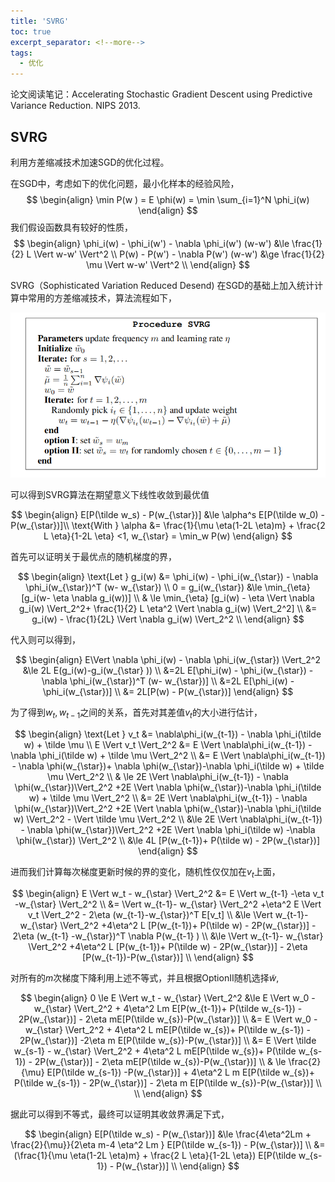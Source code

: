 ```yaml
---
title: 'SVRG'
toc: true
excerpt_separator: <!--more-->
tags:
  - 优化
---
```




论文阅读笔记：Accelerating Stochastic Gradient Descent using Predictive Variance Reduction. NIPS 2013.

<!--more-->

## SVRG

利用方差缩减技术加速SGD的优化过程。


在SGD中，考虑如下的优化问题，最小化样本的经验风险，
$$
\begin{align}
\min P(w ) =  E \phi(w) = \min \sum_{i=1}^N \phi_i(w)
\end{align}
$$
我们假设函数具有较好的性质，
$$
\begin{align}
\phi_i(w) - \phi_i(w') - \nabla \phi_i(w') (w-w') &\le \frac{1}{2} L \Vert w-w' \Vert^2 \\
P(w) - P(w') - \nabla P(w') (w-w') &\ge \frac{1}{2} \mu \Vert w-w' \Vert^2 \\ 
\end{align}
$$

SVRG（Sophisticated Variation Reduced Desend) 在SGD的基础上加入统计计算中常用的方差缩减技术，算法流程如下，


![image-20211124190423383](/images/posts/SVRG/image-20211124190423383.png)


可以得到SVRG算法在期望意义下线性收敛到最优值


$$
\begin{align}
E[P(\tilde w_s) - P(w_{\star})] &\le \alpha^s E[P(\tilde w_0) - P(w_{\star})]\\
\text{With } \alpha &= \frac{1}{\mu \eta(1-2L \eta)m} + \frac{2 L \eta}{1-2L \eta} <1, w_{\star} = \min_w P(w)
\end{align}
$$


首先可以证明关于最优点的随机梯度的界，


$$
\begin{align}
\text{Let } g_i(w) &= \phi_i(w) - \phi_i(w_{\star}) - \nabla \phi_i(w_{\star})^T (w- w_{\star}) \\
0 = g_i(w_{\star}) &\le  \min_{\eta} [g_i(w- \eta \nabla g_i(w))] \\
& \le   \min_{\eta} [g_i(w) - \eta \Vert \nabla g_i(w) \Vert_2^2+ \frac{1}{2} L \eta^2 \Vert \nabla g_i(w) \Vert_2^2] \\
&= g_i(w) - \frac{1}{2L} \Vert \nabla g_i(w) \Vert_2^2 \\
\end{align}
$$


代入则可以得到，


$$
\begin{align}
E\Vert \nabla \phi_i(w) - \nabla \phi_i(w_{\star}) \Vert_2^2 &\le 2L E(g_i(w)-g_i(w_{\star} )) \\
&=2L E[\phi_i(w) - \phi_i(w_{\star}) - \nabla \phi_i(w_{\star})^T (w- w_{\star})]  \\
&=2L E[\phi_i(w) - \phi_i(w_{\star})] \\
&= 2L[P(w) - P(w_{\star})]
\end{align}
$$


为了得到$w_{t},w_{t-1}$之间的关系，首先对其差值$v_t$的大小进行估计，


$$
\begin{align}
\text{Let }  v_t &= \nabla\phi_i(w_{t-1}) - \nabla \phi_i(\tilde w) + \tilde \mu \\
E \Vert v_t \Vert_2^2  &= E \Vert \nabla\phi_i(w_{t-1}) - \nabla \phi_i(\tilde w) + \tilde \mu \Vert_2^2 \\
&= E \Vert \nabla\phi_i(w_{t-1}) - \nabla \phi(w_{\star})+ \nabla \phi(w_{\star})-\nabla \phi_i(\tilde w) + \tilde \mu \Vert_2^2 \\
& \le 2E \Vert \nabla\phi_i(w_{t-1}) - \nabla \phi(w_{\star})\Vert_2^2 +2E \Vert \nabla \phi(w_{\star})-\nabla \phi_i(\tilde w) + \tilde \mu \Vert_2^2 \\
&= 2E \Vert \nabla\phi_i(w_{t-1}) - \nabla \phi(w_{\star})\Vert_2^2 +2E \Vert \nabla \phi(w_{\star})-\nabla \phi_i(\tilde w)  \Vert_2^2 -  \Vert \tilde \mu \Vert_2^2 \\
&\le 2E \Vert \nabla\phi_i(w_{t-1}) - \nabla \phi(w_{\star})\Vert_2^2 +2E \Vert \nabla \phi_i(\tilde w) -\nabla \phi(w_{\star}) \Vert_2^2 \\
&\le 4L [P(w_{t-1})+ P(\tilde w) - 2P(w_{\star})]
\end{align}
$$


进而我们计算每次梯度更新时候的界的变化，随机性仅仅加在$v_t$上面，


$$
\begin{align}
E \Vert w_t - w_{\star} \Vert_2^2 &= E \Vert w_{t-1} -\eta v_t  -w_{\star} \Vert_2^2  \\
&= \Vert w_{t-1}- w_{\star} \Vert_2^2 +\eta^2 E \Vert v_t \Vert_2^2 - 2\eta (w_{t-1}-w_{\star})^T E[v_t] \\
&\le \Vert w_{t-1}- w_{\star} \Vert_2^2 +4\eta^2 L [P(w_{t-1})+ P(\tilde w) - 2P(w_{\star})] - 2\eta (w_{t-1} -w_{\star})^T \nabla P(w_{t-1} ) \\
&\le \Vert w_{t-1}- w_{\star} \Vert_2^2 +4\eta^2 L [P(w_{t-1})+ P(\tilde w) - 2P(w_{\star})] - 2\eta [P(w_{t-1})-P(w_{\star})] \\
\end{align}
$$


对所有的$m$次梯度下降利用上述不等式，并且根据OptionII随机选择$\tilde w$, 


$$
\begin{align}
0 \le E \Vert w_t - w_{\star} \Vert_2^2 
&\le  E \Vert w_0 - w_{\star} \Vert_2^2 + 4\eta^2 Lm E[P(w_{t-1})+ P(\tilde w_{s-1}) - 2P(w_{\star})] - 2\eta mE[P(\tilde w_{s})-P(w_{\star})] \\
&=  E \Vert w_0 - w_{\star} \Vert_2^2 + 4\eta^2 L mE[P(\tilde w_{s})+ P(\tilde w_{s-1}) - 2P(w_{\star})] -2\eta m E[P(\tilde w_{s})-P(w_{\star})] \\ 
&= E \Vert \tilde w_{s-1} - w_{\star} \Vert_2^2  + 4\eta^2 L mE[P(\tilde w_{s})+ P(\tilde w_{s-1}) - 2P(w_{\star})] - 2\eta mE[P(\tilde w_{s})-P(w_{\star})] \\ 
& \le \frac{2}{\mu} E[P(\tilde w_{s-1})  -P(w_{\star})] + 4\eta^2 L m E[P(\tilde w_{s})+ P(\tilde w_{s-1}) - 2P(w_{\star})] - 2\eta m E[P(\tilde w_{s})-P(w_{\star})] \\  \\
\end{align}
$$


据此可以得到不等式，最终可以证明其收敛界满足下式，


$$
\begin{align}
E[P(\tilde w_s) - P(w_{\star})] &\le \frac{4\eta^2Lm + \frac{2}{\mu}}{2\eta m-4 \eta^2 Lm } E[P(\tilde w_{s-1}) - P(w_{\star})] \\ 
&= (\frac{1}{\mu \eta(1-2L \eta)m} + \frac{2 L \eta}{1-2L \eta}) E[P(\tilde w_{s-1}) - P(w_{\star})] \\ 
\end{align}
$$






